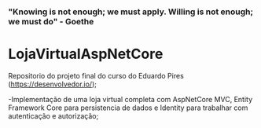 ### "Knowing is not enough; we must apply. Willing is not enough; we must do" - Goethe

# LojaVirtualAspNetCore
Repositorio do projeto final do curso do Eduardo Pires (https://desenvolvedor.io/);

-Implementação de uma loja virtual completa com AspNetCore MVC, Entity Framework Core para persistencia de dados e Identity para trabalhar com autenticação e autorização;
